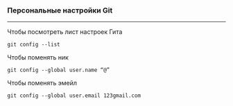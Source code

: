 ### Персональные настройки Git
---
Чтобы посмотреть лист настроек Гита 
```
git config --list
```

Чтобы поменять ник 
```
git config --global user.name “@”
```

Чтобы поменять эмейл 
```
git config --global user.email 123gmail.com
```